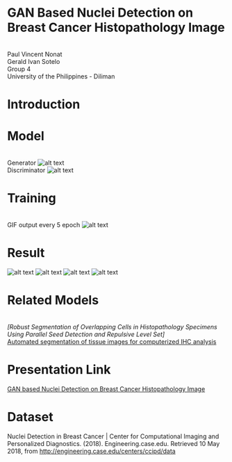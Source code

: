 # GAN Based Nuclei Detection on Breast Cancer Histopathology Image

<br>Paul Vincent Nonat
<br>Gerald Ivan Sotelo
<br>Group 4
<br>University of the Philippines - Diliman
# Introduction
# Model
<br>Generator
![alt text](https://github.com/paul028/EE298_CoE197-Project2/blob/master/Generator.png)
<br>Discriminator
![alt text](https://github.com/paul028/EE298_CoE197-Project2/blob/master/discriminator.png)

# Training 
<br> GIF output every 5 epoch
![alt text](https://github.com/paul028/EE298_CoE197-Project2/blob/master/training.png)
# Result 
![alt text](https://github.com/paul028/EE298_CoE197-Project2/blob/master/training_result1.PNG)
![alt text](https://github.com/paul028/EE298_CoE197-Project2/blob/master/training_result2.PNG)
![alt text](https://github.com/paul028/EE298_CoE197-Project2/blob/master/c1.PNG)
![alt text](https://github.com/paul028/EE298_CoE197-Project2/blob/master/c2.PNG)
# Related Models
<br>*[Robust Segmentation of Overlapping Cells in Histopathology Specimens Using Parallel Seed Detection and Repulsive Level Set]
<br>*[Automated segmentation of tissue images for computerized IHC analysis](https://drive.google.com/file/d/107IK1he9MO1sVgHGx3g8FfRTuZDHkTh6/view?usp=sharing)

# Presentation Link
[GAN based Nuclei Detection on Breast Cancer Histopathology Image](https://docs.google.com/presentation/d/1ac6WizWm0VO3UHcmGJgZT5H5EVGUIiZwCOOgxN0e7sU/edit?usp=sharing)
# Dataset
Nuclei Detection in Breast Cancer | Center for Computational Imaging and Personalized Diagnostics. (2018). Engineering.case.edu. Retrieved 10 May 2018, from http://engineering.case.edu/centers/ccipd/data
